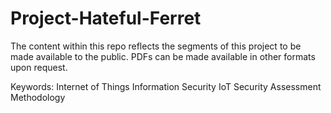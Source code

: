 # Project-Hateful-Ferret

The content within this repo reflects the segments of this project to be made available to the public. PDFs can be made available in other formats upon request.

Keywords:
Internet of Things
Information Security
IoT
Security Assessment Methodology
